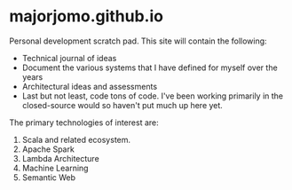 # majorjomo.github.io

Personal development scratch pad.  This site will contain the following:
* Technical journal of ideas
* Document the various systems that I have defined for myself over the years
* Architectural ideas and assessments
* Last but not least, code tons of code.  I've been working primarily in the closed-source would so haven't put much up here yet.

The primary technologies of interest are:
1. Scala and related ecosystem.
2. Apache Spark
3. Lambda Architecture
4. Machine Learning
5. Semantic Web

